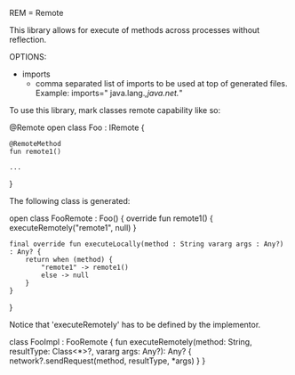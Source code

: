 REM = Remote

This library allows for execute of methods across processes without reflection.

OPTIONS:

- imports
    - comma separated list of imports to be used at top of generated files. Example: imports="
      java.lang.*,java.net.*"

To use this library, mark classes remote capability like so:

@Remote
open class Foo : IRemote {

    @RemoteMethod
    fun remote1()

    ...

}

The following class is generated:

open class FooRemote : Foo() {
override fun remote1() {
executeRemotely("remote1", null)
}

    final override fun executeLocally(method : String vararg args : Any?) : Any? {
        return when (method) {
            "remote1" -> remote1()
            else -> null
        }
    }

}

Notice that 'executeRemotely' has to be defined by the implementor.

class FooImpl : FooRemote {
fun executeRemotely(method: String, resultType: Class<*>?, vararg args: Any?): Any? {
network?.sendRequest(method, resultType, *args)
}
}